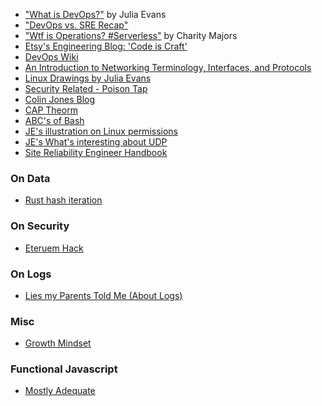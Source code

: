 * ["What is DevOps?"](http://jvns.ca/blog/2016/10/16/whats-devops/) by Julia Evans  
* ["DevOps vs. SRE Recap"](http://blog.catchpoint.com/2016/09/01/oreilly-media-devops-vs-sre/)  
* ["Wtf is Operations? #Serverless"](https://charity.wtf/2016/05/31/wtf-is-operations-serverless/) by Charity Majors
* [Etsy's Engineering Blog: 'Code is Craft'](https://codeascraft.com/)
* [DevOps Wiki](https://en.wikipedia.org/wiki/DevOp)
* [An Introduction to Networking Terminology, Interfaces, and Protocols](https://www.digitalocean.com/community/tutorials/an-introduction-to-networking-terminology-interfaces-and-protocols)
* [Linux Drawings by Julia Evans](http://jvns.ca/blog/2016/11/10/a-few-drawings-about-linux/)
* [Security Related - Poison Tap](http://arstechnica.com/security/2016/11/meet-poisontap-the-5-tool-that-ransacks-password-protected-computers/)
* [Colin Jones Blog](https://8thlight.com/blog/colin-jones/archive.html)
* [CAP Theorm](http://mwhittaker.github.io/2014/08/16/illustrated-proof-cap-theorem/)
* [ABC's of Bash](http://ss64.com/bash/)
* [JE's illustration on Linux permissions](https://twitter.com/b0rk/status/801233053699940352)
* [JE's What's interesting about UDP](https://jvns.ca/blog/2016/12/21/what-s-interesting-about-udp/)
* [Site Reliability Engineer Handbook](https://s905060.gitbooks.io/site-reliability-engineer-handbook/content/)

### On Data
* [Rust hash iteration](http://accidentallyquadratic.tumblr.com/post/153545455987/rust-hash-iteration-reinsertion)

### On Security
* [Eteruem Hack](https://www.troyhunt.com/the-ethereum-forum-was-hacked-and-theyve-voluntarily-submitted-the-data-to-have-i-been-pwned/)

### On Logs
* [Lies my Parents Told Me (About Logs)](https://honeycomb.io/blog/2017/04/lies-my-parents-told-me-about-logs/)


### Misc
* [Growth Mindset](https://hbr.org/2016/01/what-having-a-growth-mindset-actually-means)

### Functional Javascript
* [Mostly Adequate](https://github.com/MostlyAdequate/mostly-adequate-guide)

